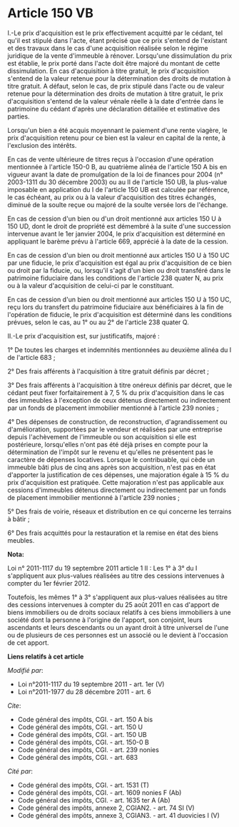 # Article 150 VB

I.-Le prix d'acquisition est le prix effectivement acquitté par le cédant, tel qu'il est stipulé dans l'acte,  étant précisé
que ce prix s'entend de l'existant et des travaux dans le cas d'une acquisition réalisée selon le régime juridique de la
vente d'immeuble à rénover. Lorsqu'une dissimulation du prix est établie, le prix porté dans l'acte doit être majoré du
montant de cette dissimulation. En cas d'acquisition à titre gratuit, le prix d'acquisition s'entend de la valeur retenue
pour la détermination des droits de mutation à titre gratuit. A défaut, selon le cas, de prix stipulé dans l'acte ou de
valeur retenue pour la détermination des droits de mutation à titre gratuit, le prix d'acquisition s'entend de la valeur
vénale réelle à la date d'entrée dans le patrimoine du cédant d'après une déclaration détaillée et estimative des parties. 

Lorsqu'un bien a été acquis moyennant le paiement d'une rente viagère, le prix d'acquisition retenu pour ce bien est la
valeur en capital de la rente, à l'exclusion des intérêts. 

En cas de vente ultérieure de titres reçus à l'occasion d'une opération mentionnée à l'article 150-0 B, au quatrième alinéa
de l'article 150 A bis en vigueur avant la date de promulgation de la loi de finances pour 2004 (n° 2003-1311 du 30 décembre
2003) ou au II de l'article 150 UB, la plus-value imposable en application du I de l'article 150 UB est calculée par
référence, le cas échéant, au prix ou à la valeur d'acquisition des titres échangés, diminué de la soulte reçue ou majoré de
la soulte versée lors de l'échange. 

En cas de cession d'un bien ou d'un droit mentionné aux articles 150 U à 150 UD, dont le droit de propriété est démembré à la
suite d'une succession intervenue avant le 1er janvier 2004, le prix d'acquisition est déterminé en appliquant le barème
prévu à l'article 669, apprécié à la date de la cession. 

En cas de cession d'un bien ou droit mentionné aux articles 150 U à 150 UC par une fiducie, le prix d'acquisition est égal au
prix d'acquisition de ce bien ou droit par la fiducie, ou, lorsqu'il s'agit d'un bien ou droit transféré dans le patrimoine
fiduciaire dans les conditions de l'article 238 quater N, au prix ou à la valeur d'acquisition de celui-ci par le
constituant. 

En cas de cession d'un bien ou droit mentionné aux articles 150 U à 150 UC, reçu lors du transfert du patrimoine fiduciaire
aux bénéficiaires à la fin de l'opération de fiducie, le prix d'acquisition est déterminé dans les conditions prévues, selon
le cas, au 1° ou au 2° de l'article 238 quater Q. 

II.-Le prix d'acquisition est, sur justificatifs, majoré : 

1° De toutes les charges et indemnités mentionnées au deuxième alinéa du I de l'article 683 ; 

2° Des frais afférents à l'acquisition à titre gratuit définis par décret ; 

3° Des frais afférents à l'acquisition à titre onéreux définis par décret, que le cédant peut fixer forfaitairement à 7, 5 %
du prix d'acquisition dans le cas des immeubles à l'exception de ceux détenus directement ou indirectement par un fonds de
placement immobilier mentionné à l'article 239 nonies ; 

4° Des dépenses de construction, de reconstruction, d'agrandissement ou d'amélioration, supportées par le vendeur et
réalisées par une entreprise depuis l'achèvement de l'immeuble ou son acquisition si elle est postérieure, lorsqu'elles n'ont
pas été déjà prises en compte pour la détermination de l'impôt sur le revenu et qu'elles ne présentent pas le caractère de
dépenses locatives. Lorsque le contribuable, qui cède un immeuble bâti plus de cinq ans après son acquisition, n'est pas en
état d'apporter la justification de ces dépenses, une majoration égale à 15 % du prix d'acquisition est pratiquée. Cette
majoration n'est pas applicable aux cessions d'immeubles détenus directement ou indirectement par un fonds de placement
immobilier mentionné à l'article 239 nonies ; 

5° Des frais de voirie, réseaux et distribution en ce qui concerne les terrains à bâtir ; 

6° Des frais acquittés pour la restauration et la remise en état des biens meubles.

**Nota:**

Loi n° 2011-1117 du 19 septembre 2011 article 1 II : Les 1° à 3° du I s'appliquent aux plus-values réalisées au titre des
cessions intervenues à compter du 1er février 2012.

Toutefois, les mêmes 1° à 3° s'appliquent aux plus-values réalisées au titre des cessions intervenues à compter du 25 août
2011 en cas d'apport de biens immobiliers ou de droits sociaux relatifs à ces biens immobiliers à une société dont la
personne à l'origine de l'apport, son conjoint, leurs ascendants et leurs descendants ou un ayant droit à titre universel de
l'une ou de plusieurs de ces personnes est un associé ou le devient à l'occasion de cet apport.

**Liens relatifs à cet article**

_Modifié par_:

  - Loi n°2011-1117 du 19 septembre 2011 - art. 1er (V)
  - Loi n°2011-1977 du 28 décembre 2011 - art. 6

_Cite_:

  - Code général des impôts, CGI. - art. 150 A bis
  - Code général des impôts, CGI. - art. 150 U
  - Code général des impôts, CGI. - art. 150 UB
  - Code général des impôts, CGI. - art. 150-0 B
  - Code général des impôts, CGI. - art. 239 nonies
  - Code général des impôts, CGI. - art. 683

_Cité par_:

  - Code général des impôts, CGI. - art. 1531 (T)
  - Code général des impôts, CGI. - art. 1609 nonies F (Ab)
  - Code général des impôts, CGI. - art. 1635 ter A (Ab)
  - Code général des impôts, annexe 2, CGIAN2. - art. 74 SI (V)
  - Code général des impôts, annexe 3, CGIAN3. - art. 41 duovicies I (V)
